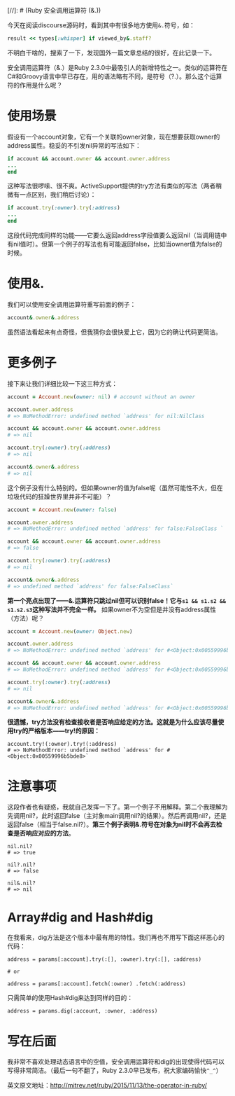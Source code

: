 [//]: # (Ruby 安全调用运算符 (&.))

今天在阅读discourse源码时，看到其中有很多地方使用`&.`符号，如：
```ruby
result << types[:whisper] if viewed_by&.staff?
```
不明白干啥的，搜索了一下，发现国外一篇文章总结的很好，在此记录一下。

安全调用运算符（&.）是Ruby 2.3.0中最吸引人的新增特性之一。类似的运算符在C#和Groovy语言中早已存在，用的语法略有不同，是符号（?.）。那么这个运算符的作用是什么呢？
# 使用场景
假设有一个account对象，它有一个关联的owner对象，现在想要获取owner的address属性。稳妥的不引发nil异常的写法如下：
```ruby
if account && account.owner && account.owner.address
...
end
```
这种写法很啰嗦、很不爽。ActiveSupport提供的try方法有类似的写法（两者稍微有一点区别，我们稍后讨论）：
```ruby
if account.try(:owner).try(:address)
...
end
```
这段代码完成同样的功能——它要么返回address字段值要么返回nil（当调用链中有nil值时）。但第一个例子的写法也有可能返回false，比如当owner值为false的时候。
# 使用&.
我们可以使用安全调用运算符重写前面的例子：
```ruby
account&.owner&.address
```
虽然语法看起来有点奇怪，但我猜你会很快爱上它，因为它的确让代码更简洁。
# 更多例子
接下来让我们详细比较一下这三种方式：
```ruby
account = Account.new(owner: nil) # account without an owner

account.owner.address
# => NoMethodError: undefined method `address' for nil:NilClass

account && account.owner && account.owner.address
# => nil

account.try(:owner).try(:address)
# => nil

account&.owner&.address
# => nil
```
这个例子没有什么特别的。但如果owner的值为false呢（虽然可能性不大，但在垃圾代码的狂躁世界里并非不可能）？
```ruby
account = Account.new(owner: false)

account.owner.address
# => NoMethodError: undefined method `address' for false:FalseClass `

account && account.owner && account.owner.address
# => false

account.try(:owner).try(:address)
# => nil

account&.owner&.address
# => undefined method `address' for false:FalseClass`
```
**第一个亮点出现了——&.运算符只跳过nil但可以识别false！它与`s1 && s1.s2 && s1.s2.s3`这种写法并不完全一样。**
如果owner不为空但是并没有address属性（方法）呢？
```ruby
account = Account.new(owner: Object.new)

account.owner.address
# => NoMethodError: undefined method `address' for #<Object:0x00559996b5bde8>

account && account.owner && account.owner.address
# => NoMethodError: undefined method `address' for #<Object:0x00559996b5bde8>`

account.try(:owner).try(:address)
# => nil

account&.owner&.address
# => NoMethodError: undefined method `address' for #<Object:0x00559996b5bde8>`
```
**很遗憾，try方法没有检查接收者是否响应给定的方法。这就是为什么应该尽量使用try的严格版本——try!的原因：**
```
account.try!(:owner).try!(:address)
# => NoMethodError: undefined method `address' for #<Object:0x00559996b5bde8>`
```
# 注意事项
这段作者也有疑惑，我就自己发挥一下了。第一个例子不用解释。第二个我理解为先调用nil?，此时返回false（主对象main调用nil?的结果）。然后再调用nil?，还是返回false（相当于false.nil?）。**第三个例子表明&.符号在对象为nil时不会再去检查是否响应对应的方法**。
```
nil.nil?
# => true

nil?.nil?
# => false

nil&.nil?
# => nil
```
# Array#dig and Hash#dig
在我看来，dig方法是这个版本中最有用的特性。我们再也不用写下面这样恶心的代码：
```
address = params[:account].try(:[], :owner).try(:[], :address)

# or

address = params[:account].fetch(:owner) .fetch(:address)
```
只需简单的使用Hash#dig来达到同样的目的：
```
address = params.dig(:account, :owner, :address)
```

# 写在后面
我非常不喜欢处理动态语言中的空值，安全调用运算符和dig的出现使得代码可以写得非常简洁。（最后一句不翻了，Ruby 2.3.0早已发布，祝大家编码愉快`^_^`）

英文原文地址：http://mitrev.net/ruby/2015/11/13/the-operator-in-ruby/